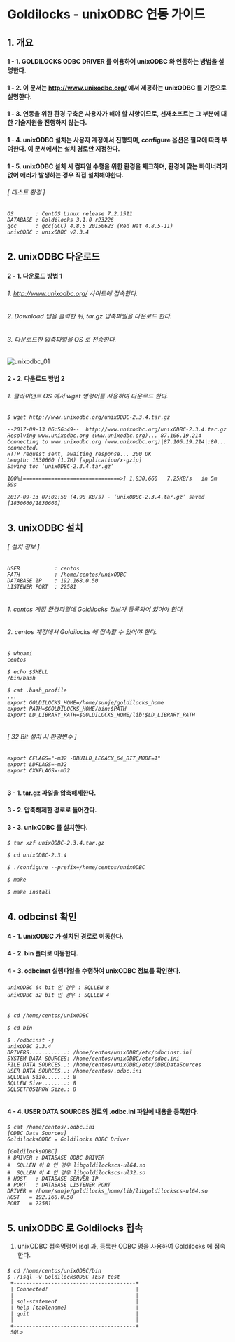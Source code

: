 # Goldilocks - unixODBC 연동 가이드

## 1. 개요

#### 1 - 1. GOLDILOCKS ODBC DRIVER 를 이용하여 unixODBC 와 연동하는 방법을 설명한다.

#### 1 - 2. 이 문서는 http://www.unixodbc.org/ 에서 제공하는 unixODBC 를 기준으로 설명한다.

#### 1 - 3. 연동을 위한 환경 구축은 사용자가 해야 할 사항이므로, 선재소프트는 그 부분에 대한 기술지원을 진행하지 않는다.

#### 1 - 4. unixODBC 설치는 사용자 계정에서 진행되며, configure 옵션은 필요에 따라 부여한다. 이 문서에서는 설치 경로만 지정한다.

#### 1 - 5. unixODBC 설치 시 컴파일 수행을 위한 환경을 체크하며, 환경에 맞는 바이너리가 없어 에러가 발생하는 경우 직접 설치해야한다.

###### [ 테스트 환경 ]

<h6>

    OS       : CentOS Linux release 7.2.1511
    DATABASE : Goldilocks 3.1.0 r23226
    gcc      : gcc(GCC) 4.8.5 20150623 (Red Hat 4.8.5-11)
    unixODBC : unixODBC v2.3.4

</h6>

## 2. unixODBC 다운로드

#### 2 - 1. 다운로드 방법 1

###### 1. http://www.unixodbc.org/ 사이트에 접속한다.

###### 2. Download 탭을 클릭한 뒤, tar.gz 압축파일을 다운로드 한다.

###### 3. 다운로드한 압축파일을 OS 로 전송한다.

![unixodbc_01](https://user-images.githubusercontent.com/9734988/33422347-be724928-d5f8-11e7-842b-c71ca64deba9.jpg)

#### 2 - 2. 다운로드 방법 2

###### 1. 클라이언트 OS 에서 wget 명령어를 사용하여 다운로드 한다.

<h6>

    $ wget http://www.unixodbc.org/unixODBC-2.3.4.tar.gz

    --2017-09-13 06:56:49--  http://www.unixodbc.org/unixODBC-2.3.4.tar.gz
    Resolving www.unixodbc.org (www.unixodbc.org)... 87.106.19.214
    Connecting to www.unixodbc.org (www.unixodbc.org)|87.106.19.214|:80... connected.
    HTTP request sent, awaiting response... 200 OK
    Length: 1830660 (1.7M) [application/x-gzip]
    Saving to: ‘unixODBC-2.3.4.tar.gz’

    100%[===============================>] 1,830,660   7.25KB/s   in 5m 59s

    2017-09-13 07:02:50 (4.98 KB/s) - ‘unixODBC-2.3.4.tar.gz’ saved [1830660/1830660]

</h6>

## 3. unixODBC 설치

###### [ 설치 정보 ]



<h6>

    USER           : centos
    PATH           : /home/centos/unixODBC
    DATABASE IP    : 192.168.0.50
    LISTENER PORT  : 22581

</h6>

###### 1. centos 계정 환경파일에 Goldilocks 정보가 등록되어 있어야 한다.
###### 2. centos 계정에서 Goldilocks 에 접속할 수 있어야 한다.

<h6>

    $ whoami
    centos

    $ echo $SHELL
    /bin/bash

    $ cat .bash_profile
    ...
    export GOLDILOCKS_HOME=/home/sunje/goldilocks_home
    export PATH=$GOLDILOCKS_HOME/bin:$PATH
    export LD_LIBRARY_PATH=$GOLDILOCKS_HOME/lib:$LD_LIBRARY_PATH


</h6>

###### [ 32 Bit 설치 시 환경변수 ]

<h6>

    export CFLAGS="-m32 -DBUILD_LEGACY_64_BIT_MODE=1"
    export LDFLAGS=-m32
    export CXXFLAGS=-m32

</h6>

#### 3 - 1. tar.gz 파일을 압축해제한다.

#### 3 - 2. 압축해제한 경로로 들어간다.

#### 3 - 3. unixODBC 를 설치한다.

<h6>

    $ tar xzf unixODBC-2.3.4.tar.gz

    $ cd unixODBC-2.3.4

    $ ./configure --prefix=/home/centos/unixODBC

    $ make

    $ make install

</h6>

## 4. odbcinst 확인

#### 4 - 1. unixODBC 가 설치된 경로로 이동한다.

#### 4 - 2. bin 폴더로 이동한다.

#### 4 - 3. odbcinst 실행파일을 수행하여 unixODBC 정보를 확인한다.

<h6>

    unixODBC 64 bit 인 경우 : SQLLEN 8
    unixODBC 32 bit 인 경우 : SQLLEN 4

</h6>

<h6>

    $ cd /home/centos/unixODBC

    $ cd bin

    $ ./odbcinst -j
    unixODBC 2.3.4
    DRIVERS............: /home/centos/unixODBC/etc/odbcinst.ini
    SYSTEM DATA SOURCES: /home/centos/unixODBC/etc/odbc.ini
    FILE DATA SOURCES..: /home/centos/unixODBC/etc/ODBCDataSources
    USER DATA SOURCES..: /home/centos/.odbc.ini
    SQLULEN Size.......: 8
    SQLLEN Size........: 8
    SQLSETPOSIROW Size.: 8

</h6>


#### 4 - 4. USER DATA SOURCES 경로의 .odbc.ini 파일에 내용을 등록한다.

<h6>

    $ cat /home/centos/.odbc.ini
    [ODBC Data Sources]
    GoldilocksODBC = Goldilocks ODBC Driver

    [GoldilocksODBC]
    # DRIVER : DATABASE ODBC DRIVER
    #  SQLLEN 이 8 인 경우 libgoldilockscs-ul64.so
    #  SQLLEN 이 4 인 경우 libgoldilockscs-ul32.so
    # HOST   : DATABASE SERVER IP
    # PORT   : DATABASE LISTENER PORT
    DRIVER = /home/sunje/goldilocks_home/lib/libgoldilockscs-ul64.so
    HOST   = 192.168.0.50
    PORT   = 22581

</h6>

## 5. unixODBC 로 Goldilocks 접속

 1. unixODBC 접속명령어 isql 과, 등록한 ODBC 명을 사용하여 Goldilocks 에 접속한다.

<h6>

    $ cd /home/centos/unixODBC/bin
    $ ./isql -v GoldilocksODBC TEST test
     +---------------------------------------+
     | Connected!                            |
     |                                       |
     | sql-statement                         |
     | help [tablename]                      |
     | quit                                  |
     |                                       |
     +---------------------------------------+
     SQL>

</h6>

